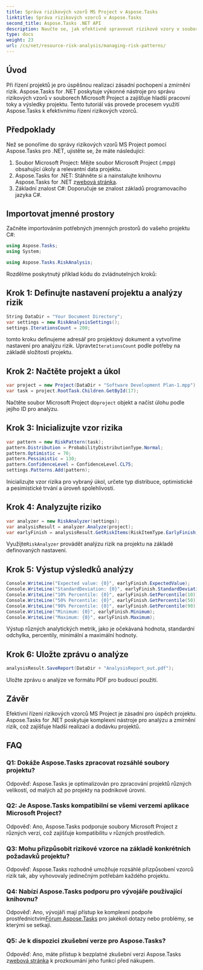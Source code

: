 ```yaml
---
title: Správa rizikových vzorů MS Project v Aspose.Tasks
linktitle: Správa rizikových vzorců v Aspose.Tasks
second_title: Aspose.Tasks .NET API
description: Naučte se, jak efektivně spravovat rizikové vzory v souborech Microsoft Project pomocí Aspose.Tasks for .NET. Zlepšete výsledky projektu pomocí výkonných nástrojů analýzy rizik.
type: docs
weight: 23
url: /cs/net/resource-risk-analysis/managing-risk-patterns/
---
```

## Úvod
Při řízení projektů je pro úspěšnou realizaci zásadní pochopení a zmírnění rizik. Aspose.Tasks for .NET poskytuje výkonné nástroje pro správu rizikových vzorů v souborech Microsoft Project a zajišťuje hladší pracovní toky a výsledky projektu. Tento tutoriál vás provede procesem využití Aspose.Tasks k efektivnímu řízení rizikových vzorců.

## Předpoklady

Než se ponoříme do správy rizikových vzorů MS Project pomocí Aspose.Tasks pro .NET, ujistěte se, že máte následující:

1. Soubor Microsoft Project: Mějte soubor Microsoft Project (.mpp) obsahující úkoly a relevantní data projektu.
2.  Aspose.Tasks for .NET: Stáhněte si a nainstalujte knihovnu Aspose.Tasks for .NET z[webová stránka](https://releases.aspose.com/tasks/net/).
3. Základní znalost C#: Doporučuje se znalost základů programovacího jazyka C#.

## Importovat jmenné prostory

Začněte importováním potřebných jmenných prostorů do vašeho projektu C#:

```csharp
using Aspose.Tasks;
using System;

using Aspose.Tasks.RiskAnalysis;
```

Rozdělme poskytnutý příklad kódu do zvládnutelných kroků:

## Krok 1: Definujte nastavení projektu a analýzy rizik

```csharp
String DataDir = "Your Document Directory";
var settings = new RiskAnalysisSettings();
settings.IterationsCount = 200;
```

 tomto kroku definujeme adresář pro projektový dokument a vytvoříme nastavení pro analýzu rizik. Upravte`IterationsCount` podle potřeby na základě složitosti projektu.

## Krok 2: Načtěte projekt a úkol

```csharp
var project = new Project(DataDir + "Software Development Plan-1.mpp");
var task = project.RootTask.Children.GetById(17);
```

 Načtěte soubor Microsoft Project do`project` objekt a načíst úlohu podle jejího ID pro analýzu.

## Krok 3: Inicializujte vzor rizika

```csharp
var pattern = new RiskPattern(task);
pattern.Distribution = ProbabilityDistributionType.Normal;
pattern.Optimistic = 70;
pattern.Pessimistic = 130;
pattern.ConfidenceLevel = ConfidenceLevel.CL75;
settings.Patterns.Add(pattern);
```

Inicializujte vzor rizika pro vybraný úkol, určete typ distribuce, optimistické a pesimistické trvání a úroveň spolehlivosti.

## Krok 4: Analyzujte riziko

```csharp
var analyzer = new RiskAnalyzer(settings);
var analysisResult = analyzer.Analyze(project);
var earlyFinish = analysisResult.GetRiskItems(RiskItemType.EarlyFinish).Get(project.RootTask);
```

 Využijte`RiskAnalyzer` provádět analýzu rizik na projektu na základě definovaných nastavení.

## Krok 5: Výstup výsledků analýzy

```csharp
Console.WriteLine("Expected value: {0}", earlyFinish.ExpectedValue);
Console.WriteLine("StandardDeviation: {0}", earlyFinish.StandardDeviation);
Console.WriteLine("10% Percentile: {0}", earlyFinish.GetPercentile(10));
Console.WriteLine("50% Percentile: {0}", earlyFinish.GetPercentile(50));
Console.WriteLine("90% Percentile: {0}", earlyFinish.GetPercentile(90));
Console.WriteLine("Minimum: {0}", earlyFinish.Minimum);
Console.WriteLine("Maximum: {0}", earlyFinish.Maximum);
```

Výstup různých analytických metrik, jako je očekávaná hodnota, standardní odchylka, percentily, minimální a maximální hodnoty.

## Krok 6: Uložte zprávu o analýze

```csharp
analysisResult.SaveReport(DataDir + "AnalysisReport_out.pdf");
```

Uložte zprávu o analýze ve formátu PDF pro budoucí použití.

## Závěr

Efektivní řízení rizikových vzorců MS Project je zásadní pro úspěch projektu. Aspose.Tasks for .NET poskytuje komplexní nástroje pro analýzu a zmírnění rizik, což zajišťuje hladší realizaci a dodávku projektů.

## FAQ

### Q1: Dokáže Aspose.Tasks zpracovat rozsáhlé soubory projektu?

Odpověď: Aspose.Tasks je optimalizován pro zpracování projektů různých velikostí, od malých až po projekty na podnikové úrovni.

### Q2: Je Aspose.Tasks kompatibilní se všemi verzemi aplikace Microsoft Project?

Odpověď: Ano, Aspose.Tasks podporuje soubory Microsoft Project z různých verzí, což zajišťuje kompatibilitu v různých prostředích.

### Q3: Mohu přizpůsobit rizikové vzorce na základě konkrétních požadavků projektu?

Odpověď: Aspose.Tasks rozhodně umožňuje rozsáhlé přizpůsobení vzorců rizik tak, aby vyhovovaly jedinečným potřebám každého projektu.

### Q4: Nabízí Aspose.Tasks podporu pro vývojáře používající knihovnu?

 Odpověď: Ano, vývojáři mají přístup ke komplexní podpoře prostřednictvím[Fórum Aspose.Tasks](https://forum.aspose.com/c/tasks/15) pro jakékoli dotazy nebo problémy, se kterými se setkají.

### Q5: Je k dispozici zkušební verze pro Aspose.Tasks?

 Odpověď: Ano, máte přístup k bezplatné zkušební verzi Aspose.Tasks z[webová stránka](https://releases.aspose.com/) k prozkoumání jeho funkcí před nákupem.